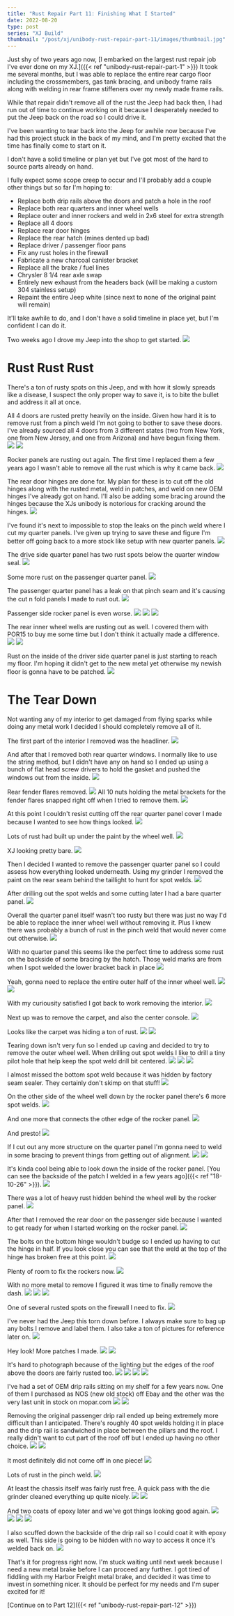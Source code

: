 ```yaml
---
title: "Rust Repair Part 11: Finishing What I Started"
date: 2022-08-20
type: post
series: "XJ Build"
thumbnail: "/post/xj/unibody-rust-repair-part-11/images/thumbnail.jpg"
---
```


Just shy of two years ago now, [I embarked on the largest rust repair job I've ever done on my XJ.]({{< ref "unibody-rust-repair-part-1" >}}) It took me several months, but I was able to replace the entire rear cargo floor including the crossmembers, gas tank bracing, and unibody frame rails along with welding in rear frame stiffeners over my newly made frame rails.

While that repair didn't remove all of the rust the Jeep had back then, I had run out of time to continue working on it because I desperately needed to put the Jeep back on the road so I could drive it.

I've been wanting to tear back into the Jeep for awhile now because I've had this project stuck in the back of my mind, and I'm pretty excited that the time has finally come to start on it.

I don't have a solid timeline or plan yet but I've got most of the hard to source parts already on hand.

I fully expect some scope creep to occur and I'll probably add a couple other things but so far I'm hoping to:

- Replace both drip rails above the doors and patch a hole in the roof
- Replace both rear quarters and inner wheel wells
- Replace outer and inner rockers and weld in 2x6 steel for extra strength
- Replace all 4 doors
- Replace rear door hinges
- Replace the rear hatch (mines dented up bad)
- Replace driver / passenger floor pans
- Fix any rust holes in the firewall
- Fabricate a new charcoal canister bracket
- Replace all the brake / fuel lines
- Chrysler 8 1/4 rear axle swap
- Entirely new exhaust from the headers back (will be making a custom 304 stainless setup)
- Repaint the entire Jeep white (since next to none of the original paint will remain)

It'll take awhile to do, and I don't have a solid timeline in place yet, but I'm confident I can do it.

Two weeks ago I drove my Jeep into the shop to get started.
![](images/1.jpg)

# Rust Rust Rust

There's a ton of rusty spots on this Jeep, and with how it slowly spreads like a disease, I suspect the only proper way to save it, is to bite the bullet and address it all at once.

All 4 doors are rusted pretty heavily on the inside. Given how hard it is to remove rust from a pinch weld I'm not going to bother to save these doors. I've already sourced all 4 doors from 3 different states (two from New York, one from New Jersey, and one from Arizona) and have begun fixing them.
![](images/2.jpg)
![](images/5.jpg)

Rocker panels are rusting out again. The first time I replaced them a few years ago I wasn't able to remove all the rust which is why it came back.
![](images/3.jpg)

The rear door hinges are done for. My plan for these is to cut off the old hinges along with the rusted metal, weld in patches, and weld on new OEM hinges I've already got on hand. I'll also be adding some bracing around the hinges because the XJs unibody is notorious for cracking around the hinges.
![](images/4.jpg)

I've found it's next to impossible to stop the leaks on the pinch weld where I cut my quarter panels. I've given up trying to save these and figure I'm better off going back to a more stock like setup with new quarter panels.
![](images/6.jpg)

The drive side quarter panel has two rust spots below the quarter window seal.
![](images/7.jpg)

Some more rust on the passenger quarter panel.
![](images/8.jpg)

The passenger quarter panel has a leak on that pinch seam and it's causing the cut n fold panels I made to rust out.
![](images/9.jpg)

Passenger side rocker panel is even worse.
![](images/10.jpg)
![](images/11.jpg)
![](images/12.jpg)

The rear inner wheel wells are rusting out as well. I covered them with POR15 to buy me some time but I don't think it actually made a difference.
![](images/13.jpg)
![](images/14.jpg)

Rust on the inside of the driver side quarter panel is just starting to reach my floor. I'm hoping it didn't get to the new metal yet otherwise my newish floor is gonna have to be patched.
![](images/15.jpg)

# The Tear Down

Not wanting any of my interior to get damaged from flying sparks while doing any metal work I decided I should completely remove all of it.

The first part of the interior I removed was the headliner.
![](images/16.jpg)

And after that I removed both rear quarter windows. I normally like to use the string method, but I didn't have any on hand so I ended up using a bunch of flat head screw drivers to hold the gasket and pushed the windows out from the inside.
![](images/17.jpg)

Rear fender flares removed.
![](images/18.jpg)
All 10 nuts holding the metal brackets for the fender flares snapped right off when I tried to remove them.
![](images/21.jpg)

At this point I couldn't resist cutting off the rear quarter panel cover I made because I wanted to see how things looked.
![](images/19.jpg)

Lots of rust had built up under the paint by the wheel well.
![](images/20.jpg)

XJ looking pretty bare.
![](images/22.jpg)

Then I decided I wanted to remove the passenger quarter panel so I could assess how everything looked underneath. Using my grinder I removed the paint on the rear seam behind the taillight to hunt for spot welds.
![](images/23.jpg)

After drilling out the spot welds and some cutting later I had a bare quarter panel.
![](images/24.jpg)

Overall the quarter panel itself wasn't too rusty but there was just no way I'd be able to replace the inner wheel well without removing it. Plus I knew there was probably a bunch of rust in the pinch weld that would never come out otherwise.
![](images/24a.jpg)

With no quarter panel this seems like the perfect time to address some rust on the backside of some bracing by the hatch. Those weld marks are from when I spot welded the lower bracket back in place
![](images/25.jpg)

Yeah, gonna need to replace the entire outer half of the inner wheel well.
![](images/26.jpg)
![](images/27.jpg)

With my curiousity satisfied I got back to work removing the interior.
![](images/28.jpg)

Next up was to remove the carpet, and also the center console.
![](images/29.jpg)

Looks like the carpet was hiding a ton of rust.
![](images/30.jpg)
![](images/31.jpg)

Tearing down isn't very fun so I ended up caving and decided to try to remove the outer wheel well. When drilling out spot welds I like to drill a tiny pilot hole that help keep the spot weld drill bit centered.
![](images/32.jpg)
![](images/33.jpg)
![](images/34.jpg)

I almost missed the bottom spot weld because it was hidden by factory seam sealer. They certainly don't skimp on that stuff!
![](images/35.jpg)

On the other side of the wheel well down by the rocker panel there's 6 more spot welds.
![](images/36.jpg)

And one more that connects the other edge of the rocker panel.
![](images/37.jpg)

And presto!
![](images/38.jpg)

If I cut out any more structure on the quarter panel I'm gonna need to weld in some bracing to prevent things from getting out of alignment.
![](images/39.jpg)
![](images/40.jpg)

It's kinda cool being able to look down the inside of the rocker panel. [You can see the backside of the patch I welded in a few years ago]({{< ref "18-10-26" >}}).
![](images/41.jpg)

There was a lot of heavy rust hidden behind the wheel well by the rocker panel.
![](images/42.jpg)

After that I removed the rear door on the passenger side because I wanted to get ready for when I started working on the rocker panel.
![](images/43.jpg)

The bolts on the bottom hinge wouldn't budge so I ended up having to cut the hinge in half. If you look close you can see that the weld at the top of the hinge has broken free at this point.
![](images/44.jpg)

Plenty of room to fix the rockers now.
![](images/45.jpg)

With no more metal to remove I figured it was time to finally remove the dash.
![](images/46.jpg)
![](images/47.jpg)
![](images/48.jpg)

One of several rusted spots on the firewall I need to fix.
![](images/49.jpg)

I've never had the Jeep this torn down before. I always make sure to bag up any bolts I remove and label them. I also take a ton of pictures for reference later on.
![](images/50.jpg)

Hey look! More patches I made.
![](images/51.jpg)
![](images/52.jpg)

It's hard to photograph because of the lighting but the edges of the roof above the doors are fairly rusted too.
![](images/53.jpg)
![](images/54.jpg)
![](images/55.jpg)
![](images/56.jpg)

I've had a set of OEM drip rails sitting on my shelf for a few years now. One of them I purchased as NOS (new old stock) off Ebay and the other was the very last unit in stock on mopar.com
![](images/57.jpg)
![](images/58.jpg)

Removing the original passenger drip rail ended up being extremely more difficult than I anticipated. There's roughly 40 spot welds holding it in place and the drip rail is sandwiched in place between the pillars and the roof. I really didn't want to cut part of the roof off but I ended up having no other choice.
![](images/59.jpg)
![](images/60.jpg)

It most definitely did not come off in one piece!
![](images/62.jpg)

Lots of rust in the pinch weld.
![](images/61.jpg)

At least the chassis itself was fairly rust free. A quick pass with the die grinder cleaned everything up quite nicely.
![](images/63.jpg)
![](images/64.jpg)

And two coats of epoxy later and we've got things looking good again.
![](images/65.jpg)
![](images/66.jpg)
![](images/67.jpg)
![](images/68.jpg)

I also scuffed down the backside of the drip rail so I could coat it with epoxy as well. This side is going to be hidden with no way to access it once it's welded back on.
![](images/69.jpg)

That's it for progress right now. I'm stuck waiting until next week because I need a new metal brake before I can proceed any further. I got tired of fiddling with my Harbor Freight metal brake, and decided it was time to invest in something nicer. It should be perfect for my needs and I'm super excited for it!

[Continue on to Part 12]({{< ref "unibody-rust-repair-part-12" >}})
